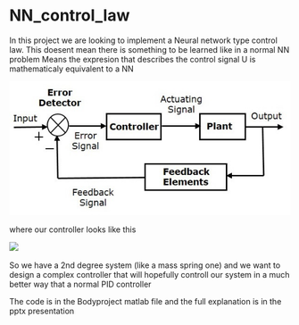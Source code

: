 # NN_control_law


In this project we are looking to implement a Neural network type control law.
This doesent mean there is something to be learned like in a normal NN problem 
Means the expresion that describes the control signal U is mathematicaly equivalent to a NN


![](closed_loop.jpg)

where our controller looks like this

![](1_f9XlMlruW7TMF3EHbPDfYg)

So we have a 2nd degree system (like a mass spring one) and we want to design a complex controller that will
hopefully controll our system in a much better way that a normal PID controller 

The code is in the Bodyproject matlab file and the full explanation is in the pptx presentation

 
